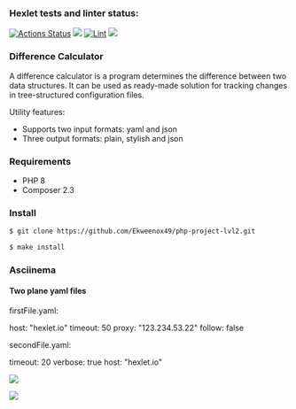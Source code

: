 ### Hexlet tests and linter status:
[![Actions Status](https://github.com/Ekweenox49/php-project-lvl2/workflows/hexlet-check/badge.svg)](https://github.com/Ekweenox49/php-project-lvl2/actions)
<a href="https://codeclimate.com/github/Ekweenox49/php-project-lvl2/maintainability"><img src="https://api.codeclimate.com/v1/badges/5ef1b99eb1fa4d881ca4/maintainability" /></a>
[![Lint](https://github.com/Ekweenox49/php-project-lvl2/actions/workflows/lint.yml/badge.svg?branch=main)](https://github.com/Ekweenox49/php-project-lvl2/actions/workflows/lint.yml)
<a href="https://codeclimate.com/github/Ekweenox49/php-project-lvl2/test_coverage"><img src="https://api.codeclimate.com/v1/badges/5ef1b99eb1fa4d881ca4/test_coverage" /></a>

### Difference Calculator
A difference calculator is a program determines the difference between two data structures. It can be used as ready-made solution for tracking changes in tree-structured configuration files.

Utility features:

-   Supports two input formats: yaml and json
-   Three output formats: plain, stylish and json

### Requirements
-   PHP 8
-   Composer 2.3

### Install
```sh
$ git clone https://github.com/Ekweenox49/php-project-lvl2.git

$ make install
```

### Asciinema
#### Two plane yaml files
firstFile.yaml:

host: "hexlet.io"
timeout: 50
proxy: "123.234.53.22"
follow: false

secondFile.yaml:

timeout: 20
verbose: true
host: "hexlet.io"

<a href="https://asciinema.org/a/pafju3qvmnEbgM3T8ah7Oa62M" target="_blank"><img src="https://asciinema.org/a/pafju3qvmnEbgM3T8ah7Oa62M.svg" /></a>

<a href="https://asciinema.org/a/LiYyOijOhtWMiGExFaawxYmXO" target="_blank"><img src="https://asciinema.org/a/LiYyOijOhtWMiGExFaawxYmXO.svg" /></a>
